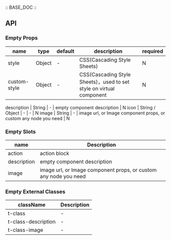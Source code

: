 :: BASE_DOC ::

## API


### Empty Props

name | type | default | description | required
-- | -- | -- | -- | --
style | Object | - | CSS(Cascading Style Sheets) | N
custom-style | Object | - | CSS(Cascading Style Sheets)，used to set style on virtual component | N

description | String | - | empty component description | N
icon | String / Object | - | \- | N
image | String | - | image url, or Image component props, or custom any node you need | N

### Empty Slots

name | Description
-- | --
action | action block
description | empty component description
image | image url, or Image component props, or custom any node you need

### Empty External Classes

className | Description
-- | --
t-class | \-
t-class-description | \-
t-class-image | \-
